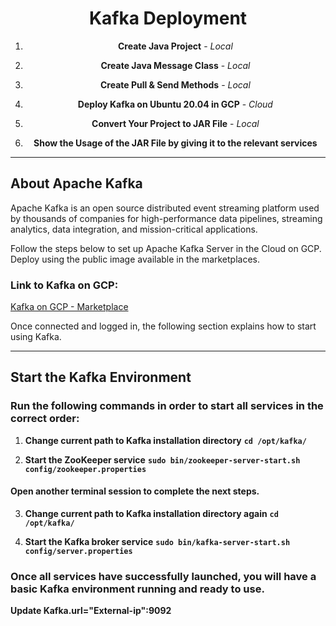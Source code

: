 <div align="center">

# Kafka Deployment

1. **Create Java Project** - *Local*
   
2. **Create Java Message Class** - *Local*

3. **Create Pull & Send Methods** - *Local*

4. **Deploy Kafka on Ubuntu 20.04 in GCP** - *Cloud*

5. **Convert Your Project to JAR File** - *Local*

6. **Show the Usage of the JAR File by giving it to the relevant services**

</div>

---

## About Apache Kafka

Apache Kafka is an open source distributed event streaming platform used by thousands of companies for high-performance data pipelines, streaming analytics, data integration, and mission-critical applications.

Follow the steps below to set up Apache Kafka Server in the Cloud on GCP. Deploy using the public image available in the marketplaces.

### Link to Kafka on GCP:
[Kafka on GCP - Marketplace](https://console.cloud.google.com/marketplace/product/cloud-infrastructure-services/kafka-ubuntu?inv=1&invt=Abmd0A&project=metal-pod-435218-m3)

Once connected and logged in, the following section explains how to start using Kafka.

---

## Start the Kafka Environment

### Run the following commands in order to start all services in the correct order:


1. **Change current path to Kafka installation directory**
**```cd /opt/kafka/```**

2. **Start the ZooKeeper service**
**```sudo bin/zookeeper-server-start.sh config/zookeeper.properties```**

#### Open another terminal session to complete the next steps.

3. **Change current path to Kafka installation directory again**
**```cd /opt/kafka/```**

4. **Start the Kafka broker service**
**```sudo bin/kafka-server-start.sh config/server.properties```**

### Once all services have successfully launched, you will have a basic Kafka environment running and ready to use. 
**Update Kafka.url="External-ip":9092**

